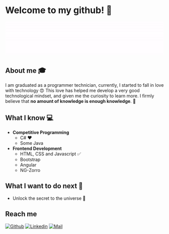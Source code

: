 # Welcome to my github! 👋

<div align="center">
	<img src="https://raw.githubusercontent.com/Sarthakbh321/sarthakbh321/master/intro.gif">
</div>

## About me :mortar_board:
I am graduated as a programmer technician, currently, I started to fall in love with technology 😍 This love has helped me develop a very good technological mindset, and given me the curiosity to learn more. I firmly believe that **no amount of knowledge is enough knowledge**. 🧠

## What I know :computer:
- **Competitive Programming**
	- C# ❤️
	- Some Java
- **Frontend Development**
	- HTML, CSS and Javascript :white_check_mark:
	- Bootstrap
	- Angular
	- NG-Zorro

## What I want to do next :thinking:
- Unlock the secret to the universe :rofl:

## Reach me 
[![Github](https://img.shields.io/github/followers/LucasRomero?label=Follow&style=social)](https://github.com/LucasRomero)
[![Linkedin](https://img.shields.io/badge/-Sarthak%20Bharadwaj-blue?style=flat-square&logo=linkedin&logoColor=white&link=https://www.linkedin.com/in/sarthak-bharadwaj-8552b5110/)](https://www.linkedin.com/in/romerolucasdaniel/)
[![Mail](https://img.shields.io/badge/-romerolucasdaniel@outlook.com-gray?style=flat-square&logo=gmail&logoColor=red&link=https://www.linkedin.com/in/sarthak-bharadwaj-8552b5110/)](mailto:romerolucasdaniel@outlook.com)
